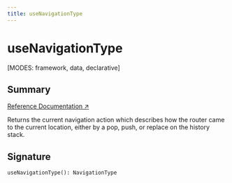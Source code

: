 ```yaml
---
title: useNavigationType
---
```


# useNavigationType

[MODES: framework, data, declarative]

## Summary

[Reference Documentation ↗](https://api.reactrouter.com/v7/functions/react_router.useNavigationType.html)

Returns the current navigation action which describes how the router came to
the current location, either by a pop, push, or replace on the history stack.

## Signature

```tsx
useNavigationType(): NavigationType
```

